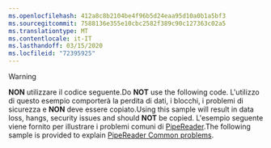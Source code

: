 ```yaml
---
ms.openlocfilehash: 412a8c8b2104be4f96b5d24eaa95d10a0b1a5bf3
ms.sourcegitcommit: 7588136e355e10cbc2582f389c90c127363c02a5
ms.translationtype: MT
ms.contentlocale: it-IT
ms.lasthandoff: 03/15/2020
ms.locfileid: "72395925"
---
```

> [!WARNING]
> <span data-ttu-id="447f6-101">**NON** utilizzare il codice seguente.</span><span class="sxs-lookup"><span data-stu-id="447f6-101">Do **NOT** use the following code.</span></span> <span data-ttu-id="447f6-102">L'utilizzo di questo esempio comporterà la perdita di dati, i blocchi, i problemi di sicurezza e **NON** deve essere copiato.</span><span class="sxs-lookup"><span data-stu-id="447f6-102">Using this sample will result in data loss, hangs, security issues and should **NOT** be copied.</span></span> <span data-ttu-id="447f6-103">L'esempio seguente viene fornito per illustrare i problemi comuni di [PipeReader](#gotchas).</span><span class="sxs-lookup"><span data-stu-id="447f6-103">The following sample is provided to explain [PipeReader Common problems](#gotchas).</span></span>

